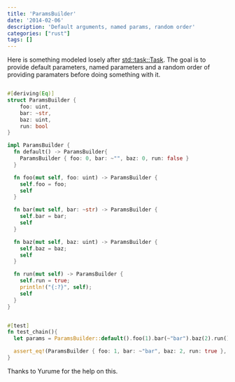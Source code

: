 ```yaml
---
title: 'ParamsBuilder'
date: '2014-02-06'
description: 'Default arguments, named params, random order'
categories: ["rust"]
tags: []
---
```


Here is something modeled losely after [std::task::Task](http://static.rust-lang.org/doc/master/std/task/struct.TaskBuilder.html). The goal is to provide default parameters, named parameters and a random order of providing paramaters before doing something with it. 

```rust

#[deriving(Eq)]
struct ParamsBuilder {
    foo: uint,
    bar: ~str,
    baz: uint,
    run: bool
}

impl ParamsBuilder {
  fn default() -> ParamsBuilder{
    ParamsBuilder { foo: 0, bar: ~"", baz: 0, run: false }
  }

  fn foo(mut self, foo: uint) -> ParamsBuilder {
    self.foo = foo;
    self
  }

  fn bar(mut self, bar: ~str) -> ParamsBuilder {
    self.bar = bar;
    self
  }

  fn baz(mut self, baz: uint) -> ParamsBuilder {
    self.baz = baz;
    self
  }

  fn run(mut self) -> ParamsBuilder {
    self.run = true;
    println!("{:?}", self);
    self
  }
}


#[test]
fn test_chain(){
  let params = ParamsBuilder::default().foo(1).bar(~"bar").baz(2).run();

  assert_eq!(ParamsBuilder { foo: 1, bar: ~"bar", baz: 2, run: true }, params);
}
```

Thanks to Yurume for the help on this.
